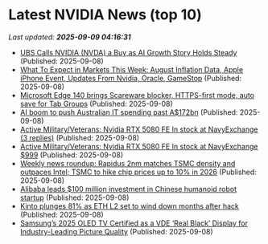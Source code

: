 # Latest NVIDIA News (top 10)
_Last updated: **2025-09-09 04:16:31**_

- [UBS Calls NVIDIA (NVDA) a Buy as AI Growth Story Holds Steady](https://finance.yahoo.com/news/ubs-calls-nvidia-nvda-buy-035937618.html) (Published: 2025-09-08)
- [What To Expect in Markets This Week: August Inflation Data, Apple iPhone Event, Updates From Nvidia, Oracle, GameStop](https://biztoc.com/x/04af26e83153bb3e) (Published: 2025-09-08)
- [Microsoft Edge 140 brings Scareware blocker, HTTPS-first mode, auto save for Tab Groups](https://www.ghacks.net/2025/09/08/microsoft-edge-140-brings-scareware-blocker-https-first-mode-auto-save-for-tab-groups/) (Published: 2025-09-08)
- [AI boom to push Australian IT spending past A$172bn](https://www.computerweekly.com/news/366630422/AI-boom-to-push-Australian-IT-spending-past-A172bn) (Published: 2025-09-08)
- [Active Military/Veterans: Nvidia RTX 5080 FE In stock at NavyExchange (3 replies)](https://slickdeals.net/f/18589090-active-military-veterans-nvidia-rtx-5080-fe-in-stock-at-navyexchange) (Published: 2025-09-08)
- [Active Military/Veterans: Nvidia RTX 5080 FE In stock at NavyExchange $999](https://slickdeals.net/f/18589090-active-military-veterans-nvidia-rtx-5080-fe-in-stock-at-navyexchange-999) (Published: 2025-09-08)
- [Weekly news roundup: Rapidus 2nm matches TSMC density and outpaces Intel; TSMC to hike chip prices up to 10% in 2026](https://www.digitimes.com/news/a20250908VL200/weekly-news-roundup-rapidus-2nm-tsmc-intel.html) (Published: 2025-09-08)
- [Alibaba leads $100 million investment in Chinese humanoid robot startup](https://www.cnbc.com/2025/09/08/alibaba-leads-100-million-investment-in-chinese-humanoid-robot-startup.html) (Published: 2025-09-08)
- [Kinto plunges 81% as ETH L2 set to wind down months after hack](https://cointelegraph.com/news/kinto-plunges-81-as-eth-l2-is-set-to-wind-down-months-after-hack) (Published: 2025-09-08)
- [Samsung’s 2025 OLED TV Certified as a VDE ‘Real Black’ Display for Industry-Leading Picture Quality](https://news.samsung.com/global/samsungs-2025-oled-tv-certified-as-a-vde-real-black-display-for-industry-leading-picture-quality) (Published: 2025-09-08)
